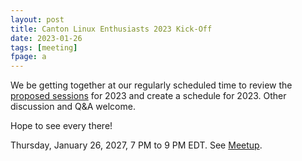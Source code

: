 ```yaml
---
layout: post
title: Canton Linux Enthusiasts 2023 Kick-Off
date: 2023-01-26
tags: [meeting]
fpage: a
---
```


We be getting together at our regularly scheduled time to review the
[proposed sessions](https://github.com/CantonLinux/cantonlinux.org/issues?q=is%3Aissue+is%3Aopen+label%3A%22talk+proposal%22)
for 2023 and create a schedule for 2023. Other discussion and Q&A
welcome.

Hope to see every there!

Thursday, January 26, 2027, 7 PM to 9 PM EDT. See [Meetup]({{site.meetupurl}}).

